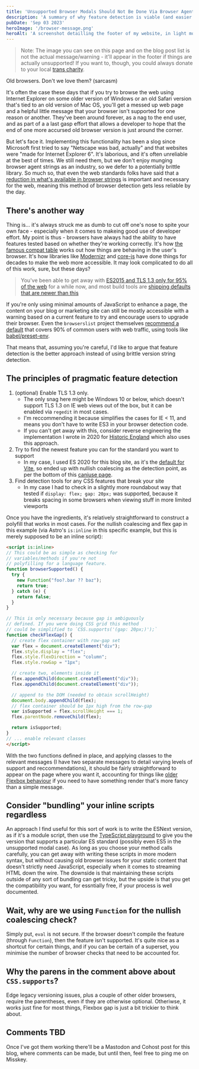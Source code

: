 ```yaml
---
title: 'Unsupported Browser Modals Should Not Be Done Via Browser Agent Strings in 2023'
description: 'A summary of why feature detection is viable (and easier!) than using an agent string library'
pubDate: 'Sep 03 2023'
heroImage: '/browser-message.png'
heroAlt: 'A screenshot detailling the footer of my website, in light mode, showing the unsupported browser messages in Microsoft Edge IE Mode'
---
```


> Note: The image you can see on this page and on the blog post list is not the actual message/warning - it'll appear in the footer if things are actually unsupported! If you want to, though, you could always donate to your local [trans charity](https://mermaidsuk.org.uk/).

Old browsers. Don't we love them? (sarcasm)

It's often the case these days that if you try to browse the web using Internet Explorer on some older version of Windows or an old Safari version that's tied to an old version of Mac OS, you'll get a messed up web page and a helpful little message that your browser isn't supported for one reason or another. They've been around forever, as a nag to the end user, and as part of a a last gasp effort that allows a developer to hope that the end of one more accursed old browser version is just around the corner.

But let's face it. Implementing this functionality has been a slog since Microsoft first tried to say "Netscape was bad, actually" and that websites were "made for Internet Explorer 6". It's laborious, and it's often unreliable at the best of times. We still need them, but we don't enjoy munging browser agent strings as an industry, so we defer to a potentially brittle library. So much so, that even the web standards folks have said that a [reduction in what's available in browser strings](https://developer.chrome.com/blog/user-agent-reduction-android-model-and-version/) is important and necessary for the web, meaning this method of browser detection gets less reliable by the day.

## There's another way

Thing is... it's always struck me as dumb to cut off one's nose to spite your own face - especially when it comes to makeing good use of developer effort.  My point is thus - browsers have always had the ability to have features tested based on whether they're working correctly. It's how [the famous compat table](https://kangax.github.io/compat-table/es6/) works out how things are behaving in the user's browser. It's how libraries like [Modernizr](https://modernizr.com/) and [core-js](https://github.com/zloirock/core-js) have done things for decades to make the web more accessible. It may look complicated to do all of this work, sure, but these days?

> You've been able to get away with [ES2015 and TLS 1.3 only for 95% of the web](https://browsersl.ist/#q=supports+tls1-3+and+supports+es6+and+supports+es6-module) for a while now, and most build tools are [shipping defaults that are newer than this](https://vitejs.dev/config/build-options.html#build-target)

If you're only using minimal amounts of JavaScript to enhance a page, the content on your blog or marketing site can still be mostly accessible with a warning based on a current feature to try and encourage users to upgrade their browser. Even the `browserslist` project themselves [recommend a default](https://browsersl.ist/#q=last+2+versions%2C+not+dead%2C+%3E+0.2%25) that covers 90% of common users with web traffic, using tools like [babel/preset-env](https://babeljs.io/docs/babel-preset-env).

That means that, assuming you're careful, I'd like to argue that feature detection is the better approach instead of using brittle version string detection.

## The principles of pragmatic feature detection

1) (optional) Enable TLS 1.3 only.
    * The only snag here might be Windows 10 or below, which doesn't support TLS 1.3 on IE web views out of the box, but it can be enabled via `regedit` in most cases.
    * I'm reccommending it because simplifies the cases for IE < 11, and means you don't have to write ES3 in your browser detection code.
    * If you can't get away with this, consider reverse engineering the implementation I wrote in 2020 for [Historic England](https://historicengland.org.uk/) which also uses this approach.
2) Try to find the newest feature you can for the standard you want to support
     * In my case, I used ES 2020 for this blog site, as it's the [default for Vite](https://vitejs.dev/config/build-options.html#build-target), so ended up with nullish coalescing as the detection point, as per the bottom of this [caniuse page](https://caniuse.com/?feats=mdn-javascript_operators_optional_chaining,mdn-javascript_operators_nullish_coalescing,mdn-javascript_builtins_globalthis,es6-module-dynamic-import,bigint,mdn-javascript_builtins_promise_allsettled,mdn-javascript_builtins_string_matchall,mdn-javascript_statements_export_namespace,mdn-javascript_operators_import_meta).
3) Find detection tools for any CSS features that break your site
    * In my case I had to check in a slightly more roundabout way that tested if `display: flex; gap: 20px;` was supported, because it breaks spacing in some browsers when viewing stuff in more limited viewports

Once you have the ingredients, it's relatively straightforward to construct a polyfill that works in most cases. For the nullish coalescing and flex gap in this example (via Astro's `is:inline` in this specific example, but this is merely supposed to be an inline script):

```html
<script is:inline>
// This could be as simple as checking for
// variables/methods if you're not 
// polyfilling for a language feature.
function browserSupported() {
  try {
    new Function("foo?.bar ?? baz");
    return true;
  } catch (e) {
    return false;
  }
}

// This is only necessary because gap is ambiguously
// defined. If you were doing CSS grid this method
// could be simplified to `CSS.supports('(gap: 20px;)');`
function checkFlexGap() {
  // create flex container with row-gap set
  var flex = document.createElement("div");
  flex.style.display = "flex";
  flex.style.flexDirection = "column";
  flex.style.rowGap = "1px";

  // create two, elements inside it
  flex.appendChild(document.createElement("div"));
  flex.appendChild(document.createElement("div"));

  // append to the DOM (needed to obtain scrollHeight)
  document.body.appendChild(flex);
  // flex container should be 1px high from the row-gap
  var isSupported = flex.scrollHeight === 1; 
  flex.parentNode.removeChild(flex);

  return isSupported;
}
// ... enable relevant classes
</script>
```

With the two functions defined in place, and applying classes to the relevant messages (I have two separate messages to detail varying levels of support and reccommendations), it should be fairly straightforward to appear on the page where you want it, accounting for things like [older Flexbox behaviour](https://css-tricks.com/old-flexbox-and-new-flexbox/) if you need to have something render that's more fancy than a simple message.

## Consider "bundling" your inline scripts regardless

An approach I find useful for this sort of work is to write the ESNext version, as if it's a module script, then use the [TypeScript playground](https://www.typescriptlang.org/play) to give you the version that supports a particular ES standard (possibly even ES5 in the unsupported modal case). As long as you choose your method calls carefully, you can get away with writing these scripts in more modern syntax, but without causing old browser issues for your static content that doesn't strictly need JavaScript, especially when it comes to streaming HTML down the wire. The downside is that maintaining these scripts outside of any sort of bundling can get tricky, but the upside is that you get the compatibility you want, for essntially free, if your process is well documented.

## Wait, why are we using `Function` for the nullish coalescing check?

Simply put, `eval` is not secure. If the browser doesn't compile the feature (through `Function`), then the feature isn't supported. It's quite nice as a shortcut for certain things, and if you can be certain of a superset, you minimise the number of browser checks that need to be accounted for.

## Why the parens in the comment above about `CSS.supports`?

Edge legacy versioning issues, plus a couple of other older browsers, require the parentheses, even if they are otherwise optional. Otheriwse, it works just fine for most things, Flexbox gap is just a bit trickier to think about.

## Comments TBD

Once I've got them working there'll be a Mastodon and Cohost post for this blog, where comments can be made, but until then, feel free to ping me on Misskey.
